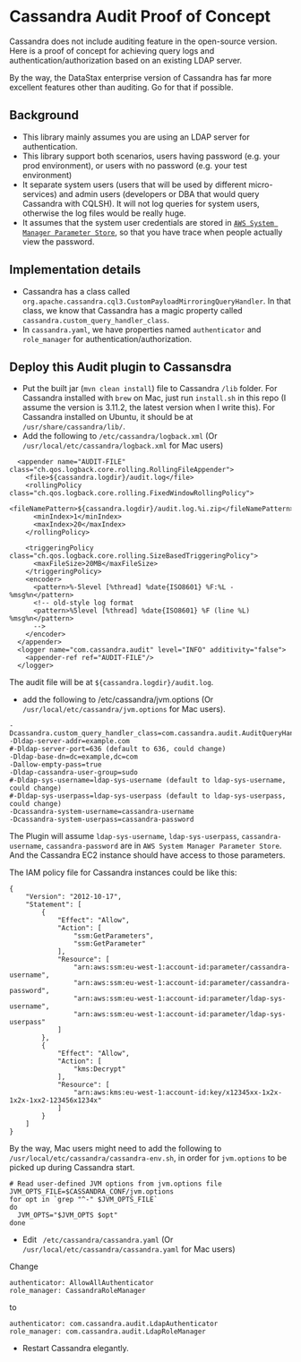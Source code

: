 # Cassandra Audit Proof of Concept

Cassandra does not include auditing feature in the open-source version. Here is a proof of concept for achieving query logs and authentication/authorization based on an existing LDAP server. 

By the way, the DataStax enterprise version of Cassandra has far more excellent features other than auditing. Go for that if possible. 

## Background
* This library mainly assumes you are using an LDAP server for authentication.
* This library support both scenarios, users having password (e.g. your prod environment), or users with no password (e.g. your test environment)
* It separate system users (users that will be used by different micro-services) and admin users (developers or DBA that would query Cassandra with CQLSH). It will not log queries for system users, otherwise the log files would be really huge.
* It assumes that the system user credentials are stored in [`AWS System Manager Parameter Store`](https://docs.aws.amazon.com/systems-manager/latest/userguide/systems-manager-paramstore.html), so that you have trace when people actually view the password.

## Implementation details
* Cassandra has a class called `org.apache.cassandra.cql3.CustomPayloadMirroringQueryHandler`. In that class, we know that Cassandra has a magic property called `cassandra.custom_query_handler_class`.
* In `cassandra.yaml`, we have properties named `authenticator` and `role_manager` for authentication/authorization.

## Deploy this Audit plugin to Cassansdra
* Put the built jar (`mvn clean install`) file to Cassandra `/lib` folder. For Cassandra installed with `brew` on Mac, just run `install.sh` in this repo (I assume the version is 3.11.2, the latest version when I write this). For Cassandra installed on Ubuntu, it should be at `/usr/share/cassandra/lib/`.
* Add the following to `/etc/cassandra/logback.xml` (Or `/usr/local/etc/cassandra/logback.xml` for Mac users)

```
  <appender name="AUDIT-FILE" class="ch.qos.logback.core.rolling.RollingFileAppender">
    <file>${cassandra.logdir}/audit.log</file>
    <rollingPolicy class="ch.qos.logback.core.rolling.FixedWindowRollingPolicy">
      <fileNamePattern>${cassandra.logdir}/audit.log.%i.zip</fileNamePattern>
      <minIndex>1</minIndex>
      <maxIndex>20</maxIndex>
    </rollingPolicy>

    <triggeringPolicy class="ch.qos.logback.core.rolling.SizeBasedTriggeringPolicy">
      <maxFileSize>20MB</maxFileSize>
    </triggeringPolicy>
    <encoder>
      <pattern>%-5level [%thread] %date{ISO8601} %F:%L - %msg%n</pattern>
      <!-- old-style log format
      <pattern>%5level [%thread] %date{ISO8601} %F (line %L) %msg%n</pattern>
      -->
    </encoder>
  </appender>
  <logger name="com.cassandra.audit" level="INFO" additivity="false">
    <appender-ref ref="AUDIT-FILE"/>
  </logger>
```
The audit file will be at `${cassandra.logdir}/audit.log`.

* add the following to /etc/cassandra/jvm.options (Or `/usr/local/etc/cassandra/jvm.options` for Mac users).

```
-Dcassandra.custom_query_handler_class=com.cassandra.audit.AuditQueryHandler
-Dldap-server-addr=example.com
#-Dldap-server-port=636 (default to 636, could change)
-Dldap-base-dn=dc=example,dc=com
-Dallow-empty-pass=true
-Dldap-cassandra-user-group=sudo
#-Dldap-sys-username=ldap-sys-username (default to ldap-sys-username, could change)
#-Dldap-sys-userpass=ldap-sys-userpass (default to ldap-sys-userpass, could change)
-Dcassandra-system-username=cassandra-username
-Dcassandra-system-userpass=cassandra-password
```

The Plugin will assume `ldap-sys-username`, `ldap-sys-userpass`, `cassandra-username`, `cassandra-password` are in `AWS System Manager Parameter Store`. And the Cassandra EC2 instance should have access to those parameters. 

The IAM policy file for Cassandra instances could be like this: 

```
{
    "Version": "2012-10-17",
    "Statement": [
        {
            "Effect": "Allow",
            "Action": [
                "ssm:GetParameters",
                "ssm:GetParameter"
            ],
            "Resource": [
                "arn:aws:ssm:eu-west-1:account-id:parameter/cassandra-username",
                "arn:aws:ssm:eu-west-1:account-id:parameter/cassandra-password",
                "arn:aws:ssm:eu-west-1:account-id:parameter/ldap-sys-username",
                "arn:aws:ssm:eu-west-1:account-id:parameter/ldap-sys-userpass"
            ]
        },
        {
            "Effect": "Allow",
            "Action": [
                "kms:Decrypt"
            ],
            "Resource": [
                "arn:aws:kms:eu-west-1:account-id:key/x12345xx-1x2x-1x2x-1xx2-123456x1234x"
            ]
        }
    ]
}
```

By the way, Mac users might need to add the following to `/usr/local/etc/cassandra/cassandra-env.sh`, in order for `jvm.options` to be picked up during Cassandra start.

```
# Read user-defined JVM options from jvm.options file
JVM_OPTS_FILE=$CASSANDRA_CONF/jvm.options
for opt in `grep "^-" $JVM_OPTS_FILE`
do
  JVM_OPTS="$JVM_OPTS $opt"
done
```

* Edit ` /etc/cassandra/cassandra.yaml` (Or `/usr/local/etc/cassandra/cassandra.yaml` for Mac users)

Change

```
authenticator: AllowAllAuthenticator
role_manager: CassandraRoleManager
```

to

```
authenticator: com.cassandra.audit.LdapAuthenticator
role_manager: com.cassandra.audit.LdapRoleManager
```

* Restart Cassandra elegantly. 